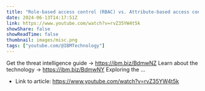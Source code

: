```yaml
---
title: "Role-based access control (RBAC) vs. Attribute-based access control (ABAC)"
date: 2024-06-13T14:17:51Z
link: https://www.youtube.com/watch?v=rvZ35YW4t5k
showShare: false
showReadTime: false
thumbnail: images/misc.png
tags: ["youtube.com/@IBMTechnology"]
---
```

Get the threat intelligence guide → https://ibm.biz/BdmwNZ Learn about the technology → https://ibm.biz/BdmwNY Exploring the ...

- Link to article: https://www.youtube.com/watch?v=rvZ35YW4t5k